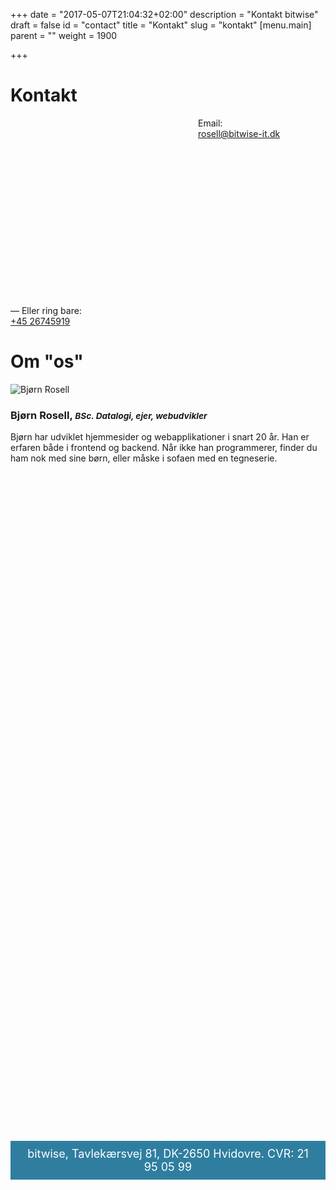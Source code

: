 +++
date = "2017-05-07T21:04:32+02:00"
description = "Kontakt bitwise"
draft = false
id = "contact"
title = "Kontakt"
slug = "kontakt"
[menu.main]
  parent = ""
  weight = 1900

+++

# Kontakt
<div class="letstalk">
  <div>
    <a href="mailto:it@rosell.dk" class="circle-link big" style="float:left"><svg role="img" class="social-email" aria-labelledby="social-email"><title id="social-email">[Normal mode of contact] -- write me an email at it@rosell.dk</title><use xlink:href="/images/icons.svg#social-email"/></svg></a>
    <div>
      <span>Email:</span><br>
      <a href="mailto:rosell@bitwise-it.dk" class="no-arrow">rosell@bitwise-it.dk</a>  
    </div>
  </div><br>
  <div>
    <a href="tel:+4526745919" class="circle-link big"><svg role="img" class="social-phone" aria-labelledby="social-phone"><title id="social-phone">[Direct mode of contact] -- Call me on +45 2674 5919</title><use xlink:href="/images/icons.svg#social-phone"/></svg></a>
    <div>
      <span>&mdash; Eller ring bare:</span><br>
      <a href="tel:+4526745919" class="no-arrow">+45 26745919</a>
    </div>
  </div>
</div>


# Om "os"


<picture class="box right no-padding">
  <source srcset="/images/rosell2.webp" type="image/webp">
  <img src="/images/rosell2.jpg" alt="Bjørn Rosell">
</picture>

### Bjørn Rosell, <small>*BSc. Datalogi, ejer, webudvikler*</small>

Bjørn har udviklet hjemmesider og webapplikationer i snart 20 år. Han er erfaren både i frontend og backend. Når ikke han programmerer, finder du ham nok med sine børn, eller måske i sofaen med en tegneserie.


<div style="display:table;">
<a href="mailto:it@rosell.dk" class="circle-link"><svg role="img" class="social-email" aria-labelledby="social-email"><title id="social-email">[Normal mode of contact] -- write me an email at it@rosell.dk</title><use xlink:href="/images/icons.svg#social-email"/></svg></a>
<a href="tel:+4526745919" class="circle-link"><svg role="img" class="social-phone" aria-labelledby="social-phone"><title id="social-phone">[Direct mode of contact] -- Call me on +45 2674 5919</title><use xlink:href="/images/icons.svg#social-phone"/></svg></a>
<a href="http://www.linkedin.com/in/bjørn-rosell" class="circle-link"><svg role="img" class="social-linkedin" aria-labelledby="social-linkedin"><title id="social-linkedin">[Get to know more about my professional life on linkedin]</title><use xlink:href="/images/icons.svg#social-linkedin"/></svg></a>
<!--
<a href="https://twitter.com/bjorn_rosell" class="circle-link"><svg role="img" class="social-twitter" aria-labelledby="social-twitter"><title id="social-twitter">twitter</title><use xlink:href="/images/icons.svg#social-twitter"/></svg></a>-->
<a href="https://github.com/rosell-dk/" class="circle-link"><svg role="img" class="social-github" aria-labelledby="social-github"><title id="social-github">I create software and have shared some of it on GitHub</title><use xlink:href="/images/icons.svg#social-github"/></svg></a>
<a href="http://stackoverflow.com/users/842756/rosell-dk" class="circle-link"><svg role="img" class="social-stackoverflow" aria-labelledby="social-stackoverflow"><title id="social-stackoverflow">I engage in web development on stackoverflow</title><use xlink:href="/images/icons.svg#social-stackoverflow"/></svg></a>
<a href="https://www.drupal.org/user/222898/track" class="circle-link"><svg role="img" class="social-drupal" aria-labelledby="social-drupal"><title id="social-drupal">drupal</title><use xlink:href="/images/icons.svg#social-drupal"/></svg></a>
<a href="http://rosell.dk" class="circle-link"><svg role="img" class="social-www" aria-labelledby="social-www"><title id="social-www">[Get to know more about my personal life on my website]</title><use xlink:href="/images/icons.svg#social-www"/></svg></a>
<!-- TODO: www -->
<!--
<a href="https://www.youtube.com/user/tordenalf/videos?sort=dd&shelf_id=0&view=0" class="circle-link"><svg role="img" class="social-youtube" aria-labelledby="social-youtube"><title id="social-youtube">youtube</title><use xlink:href="/images/icons.svg#social-youtube"/></svg></a>-->

</div>

<div style="clear:both">
</div>
<div style="font-size:18px; background-color:#2f7ea0; padding: 10px 20px;  text-align: center; color: white; margin-top: 20px">
bitwise, Tavlekærsvej 81, DK-2650 Hvidovre. CVR: 21 95 05 99
</div>



